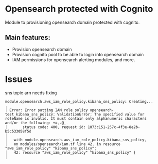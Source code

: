 # Opensearch protected with Cognito

Module to provisioning opensearch domain protected with cognito.

## Main features:

- Provision opensearch domain
- Provision cognito pool to be able to login into opensearch domain
- IAM permissions for opensearch alerting modules, and more. 

# Issues 
sns topic arn needs fixing

```
module.opensearch.aws_iam_role_policy.kibana_sns_policy: Creating...
╷
│ Error: Error putting IAM role policy opensearch-test_kibana_sns_policy: ValidationError: The specified value for roleName is invalid. It must contain only alphanumeric characters and/or the following: +=,.@_-
│       status code: 400, request id: 1073c151-257c-4f3e-8e2b-b5c533058f5d
│ 
│   with module.opensearch.aws_iam_role_policy.kibana_sns_policy,
│   on modules/opensearch/iam.tf line 42, in resource "aws_iam_role_policy" "kibana_sns_policy":
│   42: resource "aws_iam_role_policy" "kibana_sns_policy" {
│ 
```
